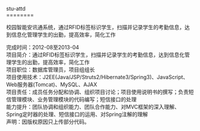 stu-attd<br/>
========<br/>

校园智能安讯通系统，通过RFID标签标识学生，扫描并记录学生的考勤信息，达到信息化管理学生的出勤，提高效率，简化工作<br/>

完成时间：2012-08至2013-04<br/>
项目简介：通过RFID标签标识学生，扫描并记录学生的考勤信息，达到信息化管理学生的出勤，提高效率，简化工作<br/>
项目职位：数据库管理员，项目组组长<br/>
项目使用技术：J2EE(Java/JSP/Struts2/Hibernate3/Spring3)、JavaScript、Web服务器(Tomcat)、MySQL、AJAX<br/>
项目责任：成员任务分配和协调、组织项目讨论；项目使用说明书的撰写；负责短信管理模块、业务管理模块的代码编写；短信接口的处理<br/>
能力提升：团队协调和组织能力、团队合作能力、对MVC框架的深入理解、Spring定时器的处理、短信接口的运用、对Spring注解的理解<br/>
声明：因版权原因只上传部分代码。<br/>
